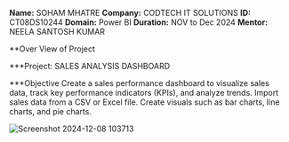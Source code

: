 **Name:** SOHAM MHATRE
**Company:** CODTECH IT SOLUTIONS
**ID:** CT08DS10244
**Domain:** Power BI
**Duration:** NOV to Dec 2024
**Mentor:** NEELA SANTOSH KUMAR

**Over View of Project

***Project: SALES   ANALYSIS   DASHBOARD

***Objective
Create a sales performance dashboard to visualize sales data, track key performance indicators (KPIs), and analyze trends. Import sales data from a CSV or Excel file. Create visuals such as bar charts, line charts, and pie charts.

![Screenshot 2024-12-08 103713](https://github.com/user-attachments/assets/7eb6ff3f-e786-471b-a46a-cbd3be3c8305)
